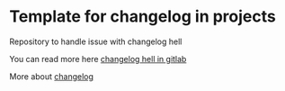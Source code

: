 
# Template for changelog in projects

Repository to handle issue with changelog hell

You can read more here [changelog hell in gitlab](https://about.gitlab.com/blog/2018/07/03/solving-gitlabs-changelog-conflict-crisis/)

More about [changelog](https://keepachangelog.com/en/1.1.0/)


